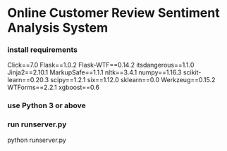 # Online Customer Review Sentiment Analysis System
### install requirements
Click==7.0
Flask==1.0.2
Flask-WTF==0.14.2
itsdangerous==1.1.0
Jinja2==2.10.1
MarkupSafe==1.1.1
nltk==3.4.1
numpy==1.16.3
scikit-learn==0.20.3
scipy==1.2.1
six==1.12.0
sklearn==0.0
Werkzeug==0.15.2
WTForms==2.2.1
xgboost==0.6

### use Python 3 or above

### run runserver.py
python runserver.py
